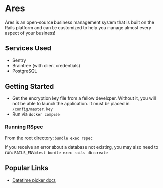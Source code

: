 # Ares

Ares is an open-source business management system that is built on the Rails platform and can be customized to help you manage almost every aspect of your business!

## Services Used

- Sentry
- Braintree (with client credentials)
- PostgreSQL

## Getting Started

- Get the encryption key file from a fellow developer. Without it, you will not be able to launch the application. It must be placed in `/config/master.key`
- Run via `docker compose`

### Running RSpec

From the root directory: `bundle exec rspec`

If you receive an error about a database not existing, you may also need to run: `RAILS_ENV=test bundle exec rails db:create`

## Popular Links

- [Datetime picker docs](https://tempusdominus.github.io/bootstrap-4/)
